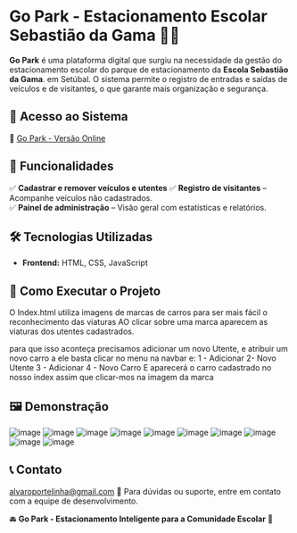 # **Go Park - Estacionamento Escolar Sebastião da Gama** 🚗🏫

**Go Park** é uma plataforma digital que surgiu na necessidade da gestão do estacionamento escolar do parque de estacionamento da **Escola Sebastião da Gama**. em Setúbal.
O sistema permite o registro de entradas e saídas de veículos e de visitantes, o que garante mais organização e segurança.

## 🔗 **Acesso ao Sistema**  
🔗 [Go Park - Versão Online](https://alvaroportelinha.github.io/GoPark/)

## 📌 **Funcionalidades**  
✅ **Cadastrar e remover veículos e utentes**
✅ **Registro de visitantes** – Acompanhe veículos não cadastrados.  
✅ **Painel de administração** – Visão geral com estatísticas e relatórios.  

## 🛠️ **Tecnologias Utilizadas**  
- **Frontend:** HTML, CSS, JavaScript
## 🚀 **Como Executar o Projeto**  

O Index.html utiliza imagens de marcas de carros para ser mais fácil o reconhecimento das viaturas
AO clicar sobre uma marca aparecem as viaturas dos utentes cadastrados.

para que isso aconteça precisamos adicionar um novo Utente, e atribuir um novo carro a ele 
basta clicar no menu na navbar e:
1 - Adicionar
2- Novo Utente
3 - Adicionar
4 - Novo Carro
E aparecerá o carro cadastrado no nosso index assim que clicar-mos na imagem da marca





## 🖼️ **Demonstração**  
![image](https://github.com/user-attachments/assets/d5b7fbe1-5bd1-4042-90a8-48793d1c3f7e)
![image](https://github.com/user-attachments/assets/2303c20b-2338-4fc9-a29a-c706ca6cd167)
![image](https://github.com/user-attachments/assets/166d2669-ce9e-4cc4-acdf-112ba4f0af0b)
![image](https://github.com/user-attachments/assets/ecf43907-e41e-42fd-a9e0-aca3e53fdb6a)
![image](https://github.com/user-attachments/assets/31231638-5fe1-4dd8-8931-364276732db5)
![image](https://github.com/user-attachments/assets/c870535b-8b1e-4e93-bc4c-b9de392d1ac4)
![image](https://github.com/user-attachments/assets/ca78f317-2bae-4700-8cca-4e96ea31e64a)
![image](https://github.com/user-attachments/assets/9a6f0605-8284-4c0e-8567-6c33c7eebf1a)
![image](https://github.com/user-attachments/assets/dacfc6b0-1b46-4ed8-88e8-45ead14a70e7)
![image](https://github.com/user-attachments/assets/badfc640-aaf6-4ebc-ab5e-7e6f877914ff)










## 📞 **Contato**  

alvaroportelinha@gmail.com
📧 Para dúvidas ou suporte, entre em contato com a equipe de desenvolvimento.  

🚘 **Go Park - Estacionamento Inteligente para a Comunidade Escolar** 🚦
